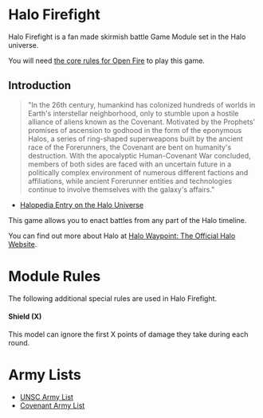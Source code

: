 # Halo Firefight

Halo Firefight is a fan made skirmish battle Game Module set in the Halo universe.

You will need [the core rules for Open Fire](https://github.com/open-source-tabletop/openfire/) to play this game.

## Introduction

> "In the 26th century, humankind has colonized hundreds of worlds in Earth's interstellar neighborhood, only to stumble upon a hostile alliance of aliens known as the Covenant. Motivated by the Prophets' promises of ascension to godhood in the form of the eponymous Halos, a series of ring-shaped superweapons built by the ancient race of the Forerunners, the Covenant are bent on humanity's destruction. With the apocalyptic Human-Covenant War concluded, members of both sides are faced with an uncertain future in a politically complex environment of numerous different factions and affiliations, while ancient Forerunner entities and technologies continue to involve themselves with the galaxy's affairs."

- [Halopedia Entry on the Halo Universe](https://www.halopedia.org/)

This game allows you to enact battles from any part of the Halo timeline.

You can find out more about Halo at [Halo Waypoint: The Official Halo Website](https://www.halowaypoint.com/).

# Module Rules

The following additional special rules are used in Halo Firefight.

#### Shield (X)

This model can ignore the first X points of damage they take during each round.

# Army Lists

- [UNSC Army List](https://github.com/open-source-tabletop/openfire-gm-halo/blob/main/halo-firefight-unsc-army.md)
- [Covenant Army List](https://github.com/open-source-tabletop/openfire-gm-halo/blob/main/halo-firefight-covenant-army.md)